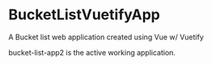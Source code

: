 # BucketListVuetifyApp
A Bucket list web application created using Vue w/ Vuetify

bucket-list-app2 is the active working application.
